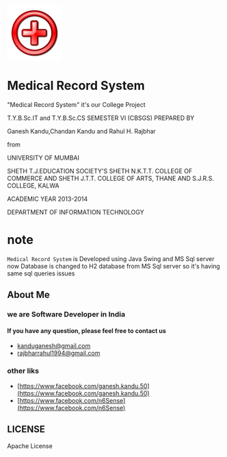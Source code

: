 
![](https://github.com/GaneshKandu/MedicalRS/blob/master/MedicalRS-src/Image/medical_logo.png)

# Medical Record System

"Medical Record System" it's our College Project

T.Y.B.Sc.IT and T.Y.B.Sc.CS SEMESTER VI (CBSGS)
PREPARED BY

Ganesh Kandu,Chandan Kandu and Rahul H. Rajbhar

from

UNIVERSITY OF MUMBAI

SHETH T.J.EDUCATION SOCIETY'S
SHETH N.K.T.T. COLLEGE OF COMMERCE
AND SHETH J.T.T. COLLEGE OF ARTS, THANE
AND S.J.R.S. COLLEGE, KALWA

ACADEMIC YEAR 2013-2014

DEPARTMENT OF INFORMATION TECHNOLOGY

# note

``Medical Record System`` is Developed using Java Swing and MS Sql server
now Database is changed to H2 database from MS Sql server
so it's having same sql queries issues

## About Me
### we are Software Developer in India
#### If you have any question, please feel free to contact us

* [kanduganesh@gmail.com](mailto:kanduganesh@gmail.com)
* [rajbharrahul1994@gmail.com](mailto:rajbharrahul1994@gmail.com)

### other liks
* [https://www.facebook.com/ganesh.kandu.50](https://www.facebook.com/ganesh.kandu.50)
* [https://www.facebook.com/n6Sense](https://www.facebook.com/n6Sense)

## LICENSE

Apache License
